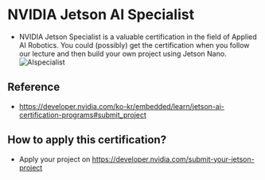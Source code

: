 
# NVIDIA Jetson AI Specialist
 - NVIDIA Jetson Specialist is a valuable certification in the field of Applied AI Robotics. You could (possibly) get the certification when you follow our lecture and then build your own project using Jetson Nano.
 ![AIspecialist](https://developer.nvidia.com/sites/default/files/akamai/embedded/images/EDU/dli-certificate-jetson-ambassador-certificate-print-digital-1432507-specialist-r2.jpg, "nvidia specialist")

## Reference
 - https://developer.nvidia.com/ko-kr/embedded/learn/jetson-ai-certification-programs#submit_project


## How to apply this certification?
 - Apply your project on https://developer.nvidia.com/submit-your-jetson-project
